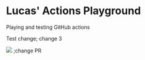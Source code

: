 # Lucas' Actions Playground
Playing and testing GitHub actions

Test change; change 3

![](https://github.com/lucascosti/actions-public-playground/workflows/Greet%20Everyone/badge.svg?branch=master)
;change PR
